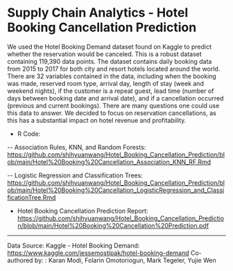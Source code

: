 # Supply Chain Analytics - Hotel Booking Cancellation Prediction
 
We used the Hotel Booking Demand dataset found on Kaggle to predict whether the reservation would be canceled. This is a robust dataset containing 119,390 data points. The dataset contains daily booking data from 2015 to 2017 for both city and resort hotels located around the world. There are 32 variables contained in the data, including when the booking was made, reserved room type, arrival day, length of stay (week and weekend nights), if the customer is a repeat guest, lead time (number of days between booking date and arrival date), and if a cancellation occurred (previous and current bookings). There are many questions one could use this data to answer. We decided to focus on reservation cancellations, as this has a substantial impact on hotel revenue and profitability. 


- R Code: 

-- Association Rules, KNN, and Random Forests: https://github.com/shihyuanwang/Hotel_Booking_Cancellation_Prediction/blob/main/Hotel%20Booking%20Cancellation_Association_KNN_RF.Rmd

-- Logistic Regression and Classification Trees: https://github.com/shihyuanwang/Hotel_Booking_Cancellation_Prediction/blob/main/Hotel%20Booking%20Cancellation_LogisticRegression_and_ClassificationTree.Rmd

- Hotel Booking Cancellation Prediction Report: https://github.com/shihyuanwang/Hotel_Booking_Cancellation_Prediction/blob/main/Hotel%20Booking%20Cancellation%20Prediction.pdf

---------------------------------------------------------------
Data Source: Kaggle - Hotel Booking Demand: https://www.kaggle.com/jessemostipak/hotel-booking-demand
Co-authored by: : Karan Modi, Folarin Omotoriogun, Mark Tegeler, Yujie Wen
